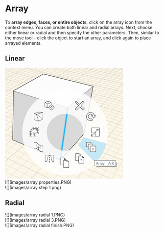 # Array

To **array edges, faces, or entire objects**, click on the array icon from the context menu. You can create both linear and radial arrays. Next, choose either linear or radial and then specify the other parameters. Then, similar to the move tool - click the object to start an array, and click again to place arrayed elements.

## Linear

![](/tool-library/images/array_tool.png)  
![](images/array properties.PNG)  
![](images/array step 1.png)

## Radial

![](images/array radial 1.PNG)  
![](images/array radial 3.PNG)  
![](images/array radial finish.PNG)

